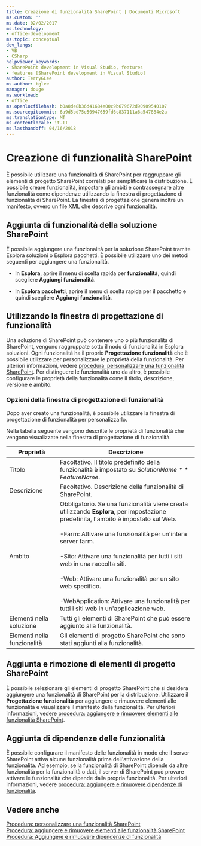 ```yaml
---
title: Creazione di funzionalità SharePoint | Documenti Microsoft
ms.custom: ''
ms.date: 02/02/2017
ms.technology:
- office-development
ms.topic: conceptual
dev_langs:
- VB
- CSharp
helpviewer_keywords:
- SharePoint development in Visual Studio, features
- features [SharePoint development in Visual Studio]
author: TerryGLee
ms.author: tglee
manager: douge
ms.workload:
- office
ms.openlocfilehash: b0a8de8b36d41684e00c9b679672d90909540107
ms.sourcegitcommit: 6a9d5bd75e50947659fd6c837111a6a547884e2a
ms.translationtype: MT
ms.contentlocale: it-IT
ms.lasthandoff: 04/16/2018
---
```

# <a name="creating-sharepoint-features"></a>Creazione di funzionalità SharePoint
  È possibile utilizzare una funzionalità di SharePoint per raggruppare gli elementi di progetto SharePoint correlati per semplificare la distribuzione. È possibile creare funzionalità, impostare gli ambiti e contrassegnare altre funzionalità come dipendenze utilizzando la finestra di progettazione di funzionalità di SharePoint. La finestra di progettazione genera inoltre un manifesto, ovvero un file XML che descrive ogni funzionalità.  
  
## <a name="adding-features-to-the-sharepoint-solution"></a>Aggiunta di funzionalità della soluzione SharePoint  
 È possibile aggiungere una funzionalità per la soluzione SharePoint tramite Esplora soluzioni o Esplora pacchetti. È possibile utilizzare uno dei metodi seguenti per aggiungere una funzionalità.  
  
-   In **Esplora**, aprire il menu di scelta rapida per **funzionalità**, quindi scegliere **Aggiungi funzionalità**.  
  
-   In **Esplora pacchetti**, aprire il menu di scelta rapida per il pacchetto e quindi scegliere **Aggiungi funzionalità**.  
  
## <a name="using-the-feature-designer"></a>Utilizzando la finestra di progettazione di funzionalità  
 Una soluzione di SharePoint può contenere uno o più funzionalità di SharePoint, vengono raggruppate sotto il nodo di funzionalità in Esplora soluzioni. Ogni funzionalità ha il proprio **Progettazione funzionalità** che è possibile utilizzare per personalizzare le proprietà della funzionalità. Per ulteriori informazioni, vedere [procedura: personalizzare una funzionalità SharePoint](../sharepoint/how-to-customize-a-sharepoint-feature.md). Per distinguere le funzionalità uno da altro, è possibile configurare le proprietà della funzionalità come il titolo, descrizione, versione e ambito.  
  
### <a name="feature-designer-options"></a>Opzioni della finestra di progettazione di funzionalità  
 Dopo aver creato una funzionalità, è possibile utilizzare la finestra di progettazione di funzionalità per personalizzarlo.  
  
 Nella tabella seguente vengono descritte le proprietà di funzionalità che vengono visualizzate nella finestra di progettazione di funzionalità.  
  
|Proprietà|Descrizione|  
|--------------|-----------------|  
|Titolo|Facoltativo. Il titolo predefinito della funzionalità è impostato su *SolutionName * * FeatureName*.|  
|Descrizione|Facoltativo. Descrizione della funzionalità di SharePoint.|  
|Ambito|Obbligatorio. Se una funzionalità viene creata utilizzando **Esplora**, per impostazione predefinita, l'ambito è impostato sul Web.<br /><br /> -Farm: Attivare una funzionalità per un'intera server farm.<br /><br /> -Sito: Attivare una funzionalità per tutti i siti web in una raccolta siti.<br /><br /> -Web: Attivare una funzionalità per un sito web specifico.<br /><br /> -WebApplication: Attivare una funzionalità per tutti i siti web in un'applicazione web.|  
|Elementi nella soluzione|Tutti gli elementi di SharePoint che può essere aggiunto alla funzionalità.|  
|Elementi nella funzionalità|Gli elementi di progetto SharePoint che sono stati aggiunti alla funzionalità.|  
  
## <a name="adding-and-removing-sharepoint-project-items"></a>Aggiunta e rimozione di elementi di progetto SharePoint  
 È possibile selezionare gli elementi di progetto SharePoint che si desidera aggiungere una funzionalità di SharePoint per la distribuzione. Utilizzare il **Progettazione funzionalità** per aggiungere e rimuovere elementi alle funzionalità e visualizzare il manifesto della funzionalità. Per ulteriori informazioni, vedere [procedura: aggiungere e rimuovere elementi alle funzionalità SharePoint](../sharepoint/how-to-add-and-remove-items-to-sharepoint-features.md).  
  
## <a name="adding-feature-dependencies"></a>Aggiunta di dipendenze delle funzionalità  
 È possibile configurare il manifesto delle funzionalità in modo che il server SharePoint attiva alcune funzionalità prima dell'attivazione della funzionalità. Ad esempio, se la funzionalità di SharePoint dipende da altre funzionalità per la funzionalità o dati, il server di SharePoint può provare attivare le funzionalità che dipende dalla propria funzionalità. Per ulteriori informazioni, vedere [procedura: aggiungere e rimuovere dipendenze di funzionalità](../sharepoint/how-to-add-and-remove-feature-dependencies.md).  
  
## <a name="see-also"></a>Vedere anche  
 [Procedura: personalizzare una funzionalità SharePoint](../sharepoint/how-to-customize-a-sharepoint-feature.md)   
 [Procedura: aggiungere e rimuovere elementi alle funzionalità SharePoint](../sharepoint/how-to-add-and-remove-items-to-sharepoint-features.md)   
 [Procedura: Aggiungere e rimuovere dipendenze di funzionalità](../sharepoint/how-to-add-and-remove-feature-dependencies.md)  
  
  